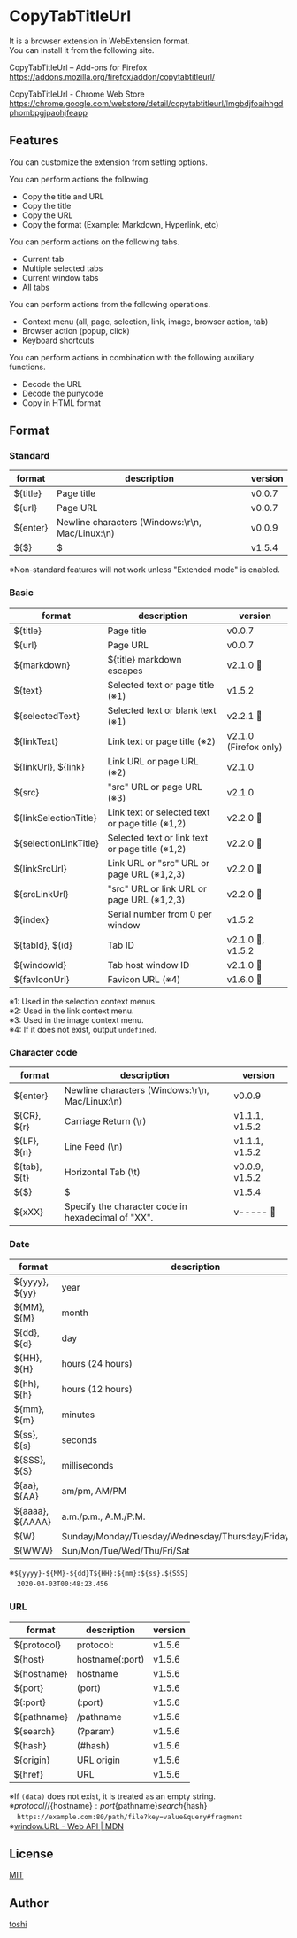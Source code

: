 ﻿CopyTabTitleUrl
===============

It is a browser extension in WebExtension format.  
You can install it from the following site.

CopyTabTitleUrl – Add-ons for Firefox  
https://addons.mozilla.org/firefox/addon/copytabtitleurl/

CopyTabTitleUrl - Chrome Web Store  
https://chrome.google.com/webstore/detail/copytabtitleurl/lmgbdjfoaihhgdphombpgjpaohjfeapp



## Features
You can customize the extension from setting options.

You can perform actions the following.
+ Copy the title and URL
+ Copy the title
+ Copy the URL
+ Copy the format (Example: Markdown, Hyperlink, etc)

You can perform actions on the following tabs.
+ Current tab
+ Multiple selected tabs
+ Current window tabs
+ All tabs

You can perform actions from the following operations.
+ Context menu (all, page, selection, link, image, browser action, tab)
+ Browser action (popup, click)
+ Keyboard shortcuts

You can perform actions in combination with the following auxiliary functions.
+ Decode the URL
+ Decode the punycode
+ Copy in HTML format



## Format
### Standard
format          | description                           | version
---             | ---                                   | ---
${title}        | Page title                            | v0.0.7
${url}          | Page URL                              | v0.0.7
${enter}        | Newline characters (Windows:\r\n, Mac/Linux:\n)       | v0.0.9
${$}            | $                                     | v1.5.4

※Non-standard features will not work unless "Extended mode" is enabled.


### Basic
format          | description                           | version
---             | ---                                   | ---
${title}        | Page title                            | v0.0.7
${url}          | Page URL                              | v0.0.7
${markdown}     | ${title} markdown escapes             | v2.1.0 🧪
${text}         | Selected text or page title (※1)     | v1.5.2
${selectedText} | Selected text or blank text (※1)     | v2.2.1 🧪
${linkText}     | Link text or page title (※2)         | v2.1.0 (Firefox only)
${linkUrl}, ${link}     | Link URL or page URL (※2)    | v2.1.0
${src}          | "src" URL or page URL (※3)           | v2.1.0
${linkSelectionTitle}   | Link text or selected text or page title (※1,2)      | v2.2.0 🧪
${selectionLinkTitle}   | Selected text or link text or page title (※1,2)      | v2.2.0 🧪
${linkSrcUrl}   | Link URL or "src" URL or page URL (※1,2,3)   | v2.2.0 🧪
${srcLinkUrl}   | "src" URL or link URL or page URL (※1,2,3)   | v2.2.0 🧪
${index}        | Serial number from 0 per window       | v1.5.2
${tabId}, $(id} | Tab ID                                | v2.1.0 🧪, v1.5.2
${windowId}     | Tab host window ID                    | v2.1.0 🧪
${favIconUrl}   | Favicon URL (※4)                     | v1.6.0 🧪

※1: Used in the selection context menus.  
※2: Used in the link context menu.  
※3: Used in the image context menu.  
※4: If it does not exist, output `undefined`.


### Character code
format          | description                           | version
---             | ---                                   | ---
${enter}        | Newline characters (Windows:\r\n, Mac/Linux:\n)       | v0.0.9
${CR}, ${r}     | Carriage Return (\r)                  | v1.1.1, v1.5.2
${LF}, ${n}     | Line Feed (\n)                        | v1.1.1, v1.5.2
${tab}, ${t}    | Horizontal Tab (\t)                   | v0.0.9, v1.5.2
${$}            | $                                     | v1.5.4
${xXX}          | Specify the character code in hexadecimal of "XX".    | v----- 🧪


### Date
format          | description                           | version
---             | ---                                   | ---
${yyyy}, ${yy}  | year                                  | v1.5.4
${MM}, ${M}     | month                                 | v1.5.4
${dd}, ${d}     | day                                   | v1.5.4
${HH}, ${H}     | hours (24 hours)                      | v1.5.4
${hh}, ${h}     | hours (12 hours)                      | v1.5.4
${mm}, ${m}     | minutes                               | v1.5.4
${ss}, ${s}     | seconds                               | v1.5.4
${SSS}, ${S}    | milliseconds                          | v1.5.4
${aa}, ${AA}    | am/pm, AM/PM                          | v2.2.2
${aaaa}, ${AAAA}| a.m./p.m., A.M./P.M.                  | v2.2.2
${W}            | Sunday/Monday/Tuesday/Wednesday/Thursday/Friday/Saturday      | v2.2.2
${WWW}          | Sun/Mon/Tue/Wed/Thu/Fri/Sat           | v2.2.2

※`${yyyy}-${MM}-${dd}T${HH}:${mm}:${ss}.${SSS}`  
　`2020-04-03T00:48:23.456`


### URL
format          | description                           | version
---             | ---                                   | ---
${protocol}     | protocol:                             | v1.5.6
${host}         | hostname(:port)                       | v1.5.6
${hostname}     | hostname                              | v1.5.6
${port}         | (port)                                | v1.5.6
${:port}        | (:port)                               | v1.5.6
${pathname}     | /pathname                             | v1.5.6
${search}       | (?param)                              | v1.5.6
${hash}         | (#hash)                               | v1.5.6
${origin}       | URL origin                            | v1.5.6
${href}         | URL                                   | v1.5.6

※If `(data)` does not exist, it is treated as an empty string.  
※${protocol}//${hostname}${:port}${pathname}${search}${hash}  
　`https://example.com:80/path/file?key=value&query#fragment`  
※[window.URL - Web API | MDN](https://developer.mozilla.org/docs/Web/API/URL)



## License
[MIT](https://github.com/k08045kk/CopyTabTitleUrl/blob/master/LICENSE)



## Author
[toshi](https://github.com/k08045kk)


